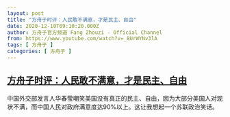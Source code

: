 ```yaml
---
layout: post
title: "方舟子时评：人民敢不满意，才是民主、自由"
date: 2020-12-10T09:10:20.000Z
author: 方舟子官方频道 Fang Zhouzi - Official Channel
from: https://www.youtube.com/watch?v=_8UrWYNv3lA
tags: [ 方舟子 ]
categories: [ 方舟子 ]
---
```

<!--1607591420000-->
[方舟子时评：人民敢不满意，才是民主、自由](https://www.youtube.com/watch?v=_8UrWYNv3lA)
------

<div>
中国外交部发言人华春莹嘲笑美国没有真正的民主、自由，因为大部分美国人对现状不满，而中国人民对政府满意度达90%以上。这让我想起一个苏联政治笑话。
</div>

